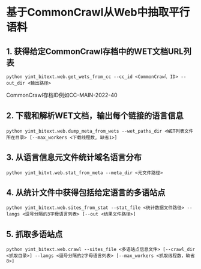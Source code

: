# 基于CommonCrawl从Web中抽取平行语料
## 1. 获得给定CommonCrawl存档中的WET文档URL列表
```shell script
python yimt_bitext.web.get_wets_from_cc --cc_id <CommonCrawl ID> --out_dir <输出路径>
```
CommonCrawl存档ID例如CC-MAIN-2022-40

## 2. 下载和解析WET文档，输出每个链接的语言信息
```shell script
python yimt_bitext.web.dump_meta_from_wets --wet_paths_dir <WET列表文件所在目录> [--max_workers <下载线程数, 缺省1>]
```

## 3. 从语言信息元文件统计域名语言分布
```shell script
python yimt_bitxt.web.stat_from_meta --meta_dir <元文件路径>
```

## 4. 从统计文件中获得包括给定语言的多语站点
```shell script
python yimt_bitext.web.sites_from_stat --stat_file <统计数据文件路径> --langs <逗号分隔的3字母语言列表> [--out <结果文件路径>]
```

## 5. 抓取多语站点
```shell script
python yimt_bitext.web.crawl --sites_file <多语站点信息文件> [--crawl_dir <抓取目录>] --langs <逗号分隔的2字母语言列表> [--max_workers <抓取线程数，缺省8>]
```